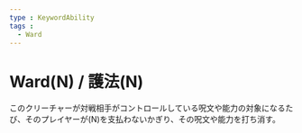```yaml
---
type : KeywordAbility
tags : 
  - Ward
---
```

# Ward(N) / 護法(N)

このクリーチャーが対戦相手がコントロールしている呪文や能力の対象になるたび、そのプレイヤーが(N)を支払わないかぎり、その呪文や能力を打ち消す。
